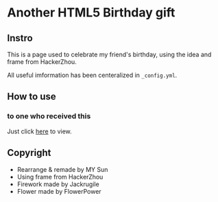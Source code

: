 # Another HTML5 Birthday gift
## Instro
This is a page used to celebrate my friend's birthday, using the idea and frame from HackerZhou. 

All useful imformation has been centeralized in `_config.yml`. 

## How to use
### to one who received this
Just click [here](https://haitian1221.github.io/Accompany/index.html) to view.

## Copyright
* Rearrange & remade by MY Sun
* Using frame from HackerZhou
* Firework made by Jackrugile
* Flower made by FlowerPower
